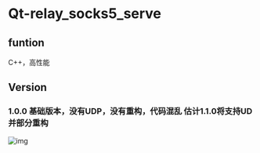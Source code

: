 # Qt-relay_socks5_serve
## funtion
C++，高性能
## Version
### 1.0.0  基础版本，没有UDP，没有重构，代码混乱  估计1.1.0将支持UD并部分重构
![img](https://github.com/ChunSource/Qt-relay_socks5_server/blob/master/2.png)
